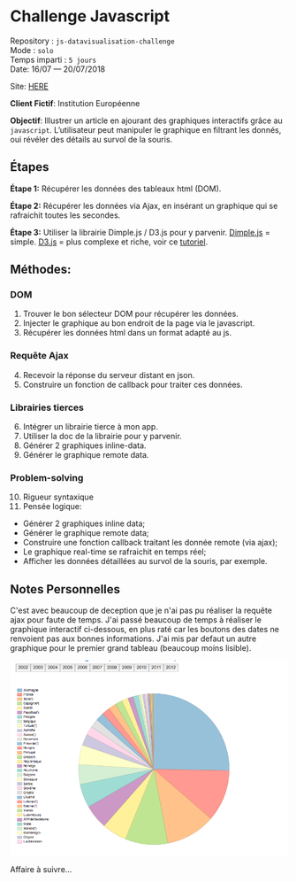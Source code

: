 # Challenge Javascript
Repository : `js-datavisualisation-challenge`   
Mode : `solo`   
Temps imparti : `5 jours`   
Date:  16/07 — 20/07/2018

Site: [HERE](https://pedroseromenho.github.io/learning-javascript/js-datavisualisation-challenge/index.html)

**Client Fictif**: Institution Européenne

**Objectif**: Illustrer un article en ajourant des graphiques interactifs grâce au `javascript`. L’utilisateur peut manipuler le graphique en filtrant les donnés, oui révéler des détails au survol de la souris.

## Étapes

**Étape 1:** Récupérer les données des tableaux html (DOM).

**Étape 2:** Récupérer les données via Ajax, en insérant un graphique qui se rafraichit toutes les secondes.

**Étape 3:**
Utiliser la librairie Dimple.js / D3.js pour y parvenir.
[Dimple.js](http://dimplejs.org/) = simple.
[D3.js](https://d3js.org/) = plus complexe et riche, voir ce [tutoriel](http://alignedleft.com/tutorials/d3/drawing-divs).

## Méthodes:

### DOM

1. Trouver le bon sélecteur DOM pour récupérer les données.
2. Injecter le graphique au bon endroit de la page via le javascript.
3. Récupérer les données html dans un format adapté au js.


### Requête Ajax

4. Recevoir la réponse du serveur distant en json.
5. Construire un fonction de callback pour traiter ces données.
  

### Librairies tierces

6. Intégrer un librairie tierce à mon app.
7. Utiliser la doc de la librairie pour y parvenir.
8. Générer 2 graphiques inline-data.
9. Générer le graphique remote data. 

### Problem-solving

10. Rigueur syntaxique
11. Pensée logique:

- Générer 2 graphiques inline data;
- Générer le graphique remote data;
- Construire une fonction callback traitant les donnée remote (via ajax);
- Le graphique real-time se rafraichit en temps réel;
- Afficher les données détaillées au survol de la souris, par exemple.

## Notes Personnelles

C'est avec beaucoup de deception que je n'ai pas pu réaliser la requête ajax pour faute de temps.
J'ai passé beaucoup de temps à réaliser le graphique interactif ci-dessous, en plus raté car les boutons des dates ne renvoient pas aux bonnes informations. J'ai mis par defaut un autre graphique pour le premier grand tableau (beaucoup moins lisible).

![Fail](failed.png)

Affaire à suivre…
